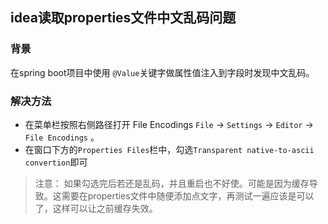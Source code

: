 
## idea读取properties文件中文乱码问题

### 背景
在spring boot项目中使用 `@Value`关键字做属性值注入到字段时发现中文乱码。

### 解决方法

* 在菜单栏按照右侧路径打开 File Encodings `File` -> `Settings` -> `Editor` -> `File Encodings` 。
* 在窗口下方的`Properties Files`栏中，勾选`Transparent native-to-ascii convertion`即可

>注意： 如果勾选完后若还是乱码，并且重启也不好使。可能是因为缓存导致。这需要在properties文件中随便添加点文字，再测试一遍应该是可以了，这样可以让之前缓存失效。
